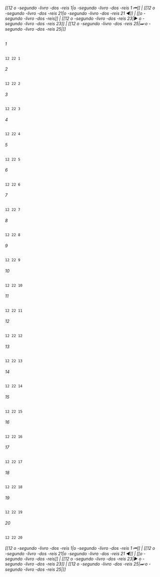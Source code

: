 
###### [[12 o -segundo -livro -dos -reis 1|o -segundo -livro -dos -reis 1 ⏮]] | [[12 o -segundo -livro -dos -reis 21|o -segundo -livro -dos -reis 21 ◀]] | [[o -segundo -livro -dos -reis]] | [[12 o -segundo -livro -dos -reis 23|▶ o -segundo -livro -dos -reis 23]] | [[12 o -segundo -livro -dos -reis 25|⏭ o -segundo -livro -dos -reis 25|]]

###### 1
``` verse
12 22 1 
```
###### 2
``` verse
12 22 2 
```
###### 3
``` verse
12 22 3 
```
###### 4
``` verse
12 22 4 
```
###### 5
``` verse
12 22 5 
```
###### 6
``` verse
12 22 6 
```
###### 7
``` verse
12 22 7 
```
###### 8
``` verse
12 22 8 
```
###### 9
``` verse
12 22 9 
```
###### 10
``` verse
12 22 10 
```
###### 11
``` verse
12 22 11 
```
###### 12
``` verse
12 22 12 
```
###### 13
``` verse
12 22 13 
```
###### 14
``` verse
12 22 14 
```
###### 15
``` verse
12 22 15 
```
###### 16
``` verse
12 22 16 
```
###### 17
``` verse
12 22 17 
```
###### 18
``` verse
12 22 18 
```
###### 19
``` verse
12 22 19 
```
###### 20
``` verse
12 22 20 
```

###### [[12 o -segundo -livro -dos -reis 1|o -segundo -livro -dos -reis 1 ⏮]] | [[12 o -segundo -livro -dos -reis 21|o -segundo -livro -dos -reis 21 ◀]] | [[o -segundo -livro -dos -reis]] | [[12 o -segundo -livro -dos -reis 23|▶ o -segundo -livro -dos -reis 23]] | [[12 o -segundo -livro -dos -reis 25|⏭ o -segundo -livro -dos -reis 25|]]

